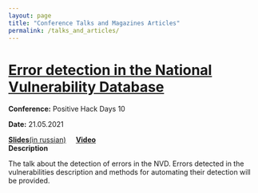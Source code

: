 ```yaml
---
layout: page
title: "Conference Talks and Magazines Articles"
permalink: /talks_and_articles/
---
```


# [Error detection in the National Vulnerability Database][3]

__Conference:__ Positive Hack Days 10

__Date:__ 21.05.2021

[__Slides__(in russian)][1] &nbsp; &nbsp; [__Video__][2]
<br />
__Description__

The talk about the detection of errors in the NVD. Errors detected in the vulnerabilities description and methods for automating their detection will be provided.
<br/>

[1]: https://static.ptsecurity.com/phdays/presentations/phdays-10/error-detection-in-the-national-vulnerability-database.pdf
[2]: https://standoff365.com/phdays10/schedule/fast-track/error-detection-in-the-national-vulnerability-database
[3]: https://2021.phdays.com/en/program/reports/error-detection-in-the-national-vulnerability-database/

